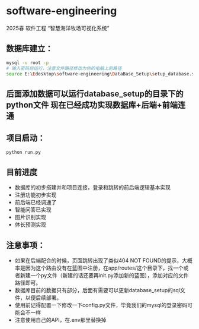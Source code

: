 # software-engineering

2025春 软件工程 “智慧海洋牧场可视化系统”

## 数据库建立：

```bash
mysql -u root -p
# 输入密码后运行，注意文件路径修改为你的电脑上的路径
source E:\Edesktop\software-engineering\DataBase_Setup\setup_database.sql
```
后面添加数据可以运行database_setup的目录下的python文件
现在已经成功实现数据库+后端+前端连通
---

## 项目启动：
```python
python run.py
```

## 目前进度

* 数据库的初步搭建并和项目连接，登录和跳转的前后端逻辑基本实现
* 注册功能初步实现
* 前后端已经调通了
* 智能问答已实现
* 图片识别实现
* 体长预测实现

## 注意事项：

* 如果在后端配合的时候，页面跳转出现了类似404 NOT FOUND的提示，大概率是因为这个路由没有在蓝图中注册，在app/routes/这个目录下，找一个或者新建一个py文件（新建的话还要再init.py添加新的蓝图），添加对应的文件路径即可。
* 数据库目前的数据只有部分，后面有需要可以更新database_setup的sql文件，以便后续部署。
* 使用前记得配置一下修改一下config.py文件，毕竟我们的mysql的登录密码可能会不一样
* 注意使用自己的API，在.env那里替换掉
